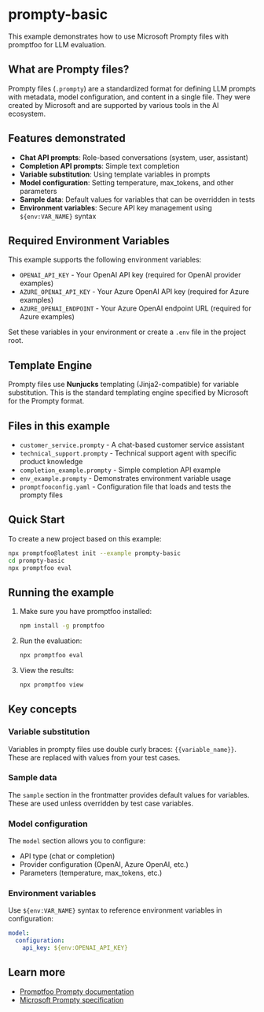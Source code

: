 # prompty-basic

This example demonstrates how to use Microsoft Prompty files with promptfoo for LLM evaluation.

## What are Prompty files?

Prompty files (`.prompty`) are a standardized format for defining LLM prompts with metadata, model configuration, and content in a single file. They were created by Microsoft and are supported by various tools in the AI ecosystem.

## Features demonstrated

- **Chat API prompts**: Role-based conversations (system, user, assistant)
- **Completion API prompts**: Simple text completion
- **Variable substitution**: Using template variables in prompts
- **Model configuration**: Setting temperature, max_tokens, and other parameters
- **Sample data**: Default values for variables that can be overridden in tests
- **Environment variables**: Secure API key management using `${env:VAR_NAME}` syntax

## Required Environment Variables

This example supports the following environment variables:

- `OPENAI_API_KEY` - Your OpenAI API key (required for OpenAI provider examples)
- `AZURE_OPENAI_API_KEY` - Your Azure OpenAI API key (required for Azure examples)
- `AZURE_OPENAI_ENDPOINT` - Your Azure OpenAI endpoint URL (required for Azure examples)

Set these variables in your environment or create a `.env` file in the project root.

## Template Engine

Prompty files use **Nunjucks** templating (Jinja2-compatible) for variable substitution. This is the standard templating engine specified by Microsoft for the Prompty format.

## Files in this example

- `customer_service.prompty` - A chat-based customer service assistant
- `technical_support.prompty` - Technical support agent with specific product knowledge
- `completion_example.prompty` - Simple completion API example
- `env_example.prompty` - Demonstrates environment variable usage
- `promptfooconfig.yaml` - Configuration file that loads and tests the prompty files

## Quick Start

To create a new project based on this example:

```bash
npx promptfoo@latest init --example prompty-basic
cd prompty-basic
npx promptfoo eval
```

## Running the example

1. Make sure you have promptfoo installed:

   ```bash
   npm install -g promptfoo
   ```

2. Run the evaluation:

   ```bash
   npx promptfoo eval
   ```

3. View the results:
   ```bash
   npx promptfoo view
   ```

## Key concepts

### Variable substitution

Variables in prompty files use double curly braces: `{{variable_name}}`. These are replaced with values from your test cases.

### Sample data

The `sample` section in the frontmatter provides default values for variables. These are used unless overridden by test case variables.

### Model configuration

The `model` section allows you to configure:

- API type (chat or completion)
- Provider configuration (OpenAI, Azure OpenAI, etc.)
- Parameters (temperature, max_tokens, etc.)

### Environment variables

Use `${env:VAR_NAME}` syntax to reference environment variables in configuration:

```yaml
model:
  configuration:
    api_key: ${env:OPENAI_API_KEY}
```

## Learn more

- [Promptfoo Prompty documentation](https://promptfoo.dev/docs/configuration/prompts#prompty-files-microsoft-format)
- [Microsoft Prompty specification](https://github.com/microsoft/prompty)

